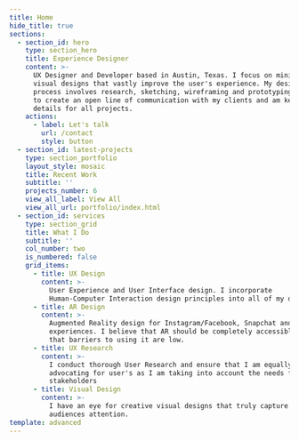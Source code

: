 ```yaml
---
title: Home
hide_title: true
sections:
  - section_id: hero
    type: section_hero
    title: Experience Designer
    content: >-
      UX Designer and Developer based in Austin, Texas. I focus on minimalist
      visual designs that vastly improve the user's experience. My design
      process involves research, sketching, wireframing and prototyping. I aim
      to create an open line of communication with my clients and am keen on the
      details for all projects.
    actions:
      - label: Let's talk
        url: /contact
        style: button
  - section_id: latest-projects
    type: section_portfolio
    layout_style: mosaic
    title: Recent Work
    subtitle: ''
    projects_number: 6
    view_all_label: View All
    view_all_url: portfolio/index.html
  - section_id: services
    type: section_grid
    title: What I Do
    subtitle: ''
    col_number: two
    is_numbered: false
    grid_items:
      - title: UX Design
        content: >-
          User Experience and User Interface design. I incorporate
          Human-Computer Interaction design principles into all of my designs.
      - title: AR Design
        content: >-
          Augmented Reality design for Instagram/Facebook, Snapchat and Web
          experiences. I believe that AR should be completely accessible and
          that barriers to using it are low.
      - title: UX Research
        content: >-
          I conduct thorough User Research and ensure that I am equally
          advocating for user's as I am taking into account the needs from
          stakeholders
      - title: Visual Design
        content: >-
          I have an eye for creative visual designs that truly capture the
          audiences attention.
template: advanced
---
```

